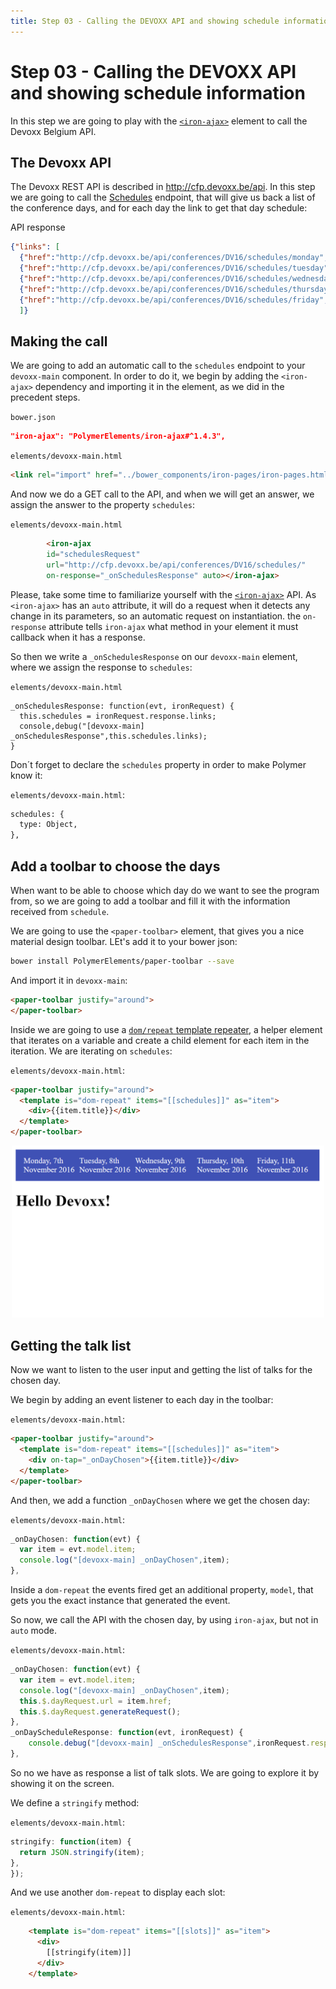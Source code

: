 ```yaml
---
title: Step 03 - Calling the DEVOXX API and showing schedule information
---
```


# Step 03 - Calling the DEVOXX API and showing schedule information

In this step we are going to play with the [`<iron-ajax>`](https://elements.polymer-project.org/elements/iron-ajax) element
to call the Devoxx Belgium API.

## The Devoxx API

The Devoxx REST API is described in http://cfp.devoxx.be/api. In this step we are going to call the [Schedules](http://cfp.devoxx.be/api/conferences/DV16/schedules/) endpoint, that will give us back a list of the conference days, and for each day the link to get that day schedule:

API response
```json
{"links": [
  {"href":"http://cfp.devoxx.be/api/conferences/DV16/schedules/monday","rel":"http://cfp.devoxx.be/api/profile/schedule","title":"Monday, 7th November 2016"},
  {"href":"http://cfp.devoxx.be/api/conferences/DV16/schedules/tuesday","rel":"http://cfp.devoxx.be/api/profile/schedule","title":"Tuesday, 8th November 2016"},
  {"href":"http://cfp.devoxx.be/api/conferences/DV16/schedules/wednesday","rel":"http://cfp.devoxx.be/api/profile/schedule","title":"Wednesday, 9th November 2016"},
  {"href":"http://cfp.devoxx.be/api/conferences/DV16/schedules/thursday","rel":"http://cfp.devoxx.be/api/profile/schedule","title":"Thursday, 10th November 2016"},
  {"href":"http://cfp.devoxx.be/api/conferences/DV16/schedules/friday","rel":"http://cfp.devoxx.be/api/profile/schedule","title":"Friday, 11th November 2016"}
  ]}
```

## Making the call

We are going to add an automatic call to the `schedules` endpoint to your `devoxx-main` component. In order to do it, we begin by adding the `<iron-ajax>` dependency and importing it in the element, as we did in the precedent steps.


`bower.json`
```json
"iron-ajax": "PolymerElements/iron-ajax#^1.4.3",
```

`elements/devoxx-main.html`
```HTML
<link rel="import" href="../bower_components/iron-pages/iron-pages.html">
```

And now we do a GET call to the API, and when we will get an answer, we assign the answer to the property `schedules`:

`elements/devoxx-main.html`
```HTML
		<iron-ajax
        id="schedulesRequest"
        url="http://cfp.devoxx.be/api/conferences/DV16/schedules/"
        on-response="_onSchedulesResponse" auto></iron-ajax>
```

Please, take some time to familiarize yourself with the [`<iron-ajax>`](https://elements.polymer-project.org/elements/iron-ajax) API.
As `<iron-ajax>` has an `auto` attribute, it will do a request when it detects any change in its parameters, so an automatic request on instantiation. the `on-response` attribute tells `iron-ajax` what method in your element it must callback when it has a response.

So then we write a `_onSchedulesResponse` on our `devoxx-main` element, where we assign the response to `schedules`:

`elements/devoxx-main.html`
```JS
_onSchedulesResponse: function(evt, ironRequest) {
  this.schedules = ironRequest.response.links;
  console,debug("[devoxx-main] _onSchedulesResponse",this.schedules.links);
}
```

Don´t forget to declare the `schedules` property in order to make Polymer know it:

`elements/devoxx-main.html`:
```HTML
schedules: {
  type: Object,
},
```

## Add a toolbar to choose the days

When want to be able to choose which day do we want to see the program from, so we are going to add a toolbar and fill it with the information received from `schedule`.

We are going to use the `<paper-toolbar>` element, that gives you a nice material design toolbar. LEt's add it to your bower json:

```bash
bower install PolymerElements/paper-toolbar --save
```

And import it in `devoxx-main`:

```HTML
<paper-toolbar justify="around">
</paper-toolbar>
```

Inside we are going to use a [`dom/repeat` template repeater](https://www.polymer-project.org/1.0/docs/devguide/templates#dom-repeat), a helper element that iterates on a variable and create a child element for each item in the iteration. We are iterating on `schedules`:


`elements/devoxx-main.html`:
```html
<paper-toolbar justify="around">
  <template is="dom-repeat" items="[[schedules]]" as="item">
    <div>{{item.title}}</div>
  </template>
</paper-toolbar>
```


<div style="display:flex; justify-content:space-around; max-width:100%;"><div style="max-width:500px;"><img src="../img/with-toolbar-01.png" alt="Shop app" style="width:100%;" /></div></div>


## Getting the talk list

Now we want to listen to the user input and getting the list of talks for the chosen day.

We begin by adding an event listener to each day in the toolbar:

`elements/devoxx-main.html`:
```html
<paper-toolbar justify="around">
  <template is="dom-repeat" items="[[schedules]]" as="item">
    <div on-tap="_onDayChosen">{{item.title}}</div>
  </template>
</paper-toolbar>
```

And then, we add a function `_onDayChosen` where we get the chosen day:

`elements/devoxx-main.html`:
```js
_onDayChosen: function(evt) {
  var item = evt.model.item;
  console.log("[devoxx-main] _onDayChosen",item);
},
```

Inside a `dom-repeat` the events fired get an additional property, `model`, that gets you the exact instance that generated the event.

So now, we call the API with the chosen day, by using `iron-ajax`, but not in `auto` mode.

`elements/devoxx-main.html`:
```js
_onDayChosen: function(evt) {
  var item = evt.model.item;
  console.log("[devoxx-main] _onDayChosen",item);
  this.$.dayRequest.url = item.href;
  this.$.dayRequest.generateRequest();
},
_onDayScheduleResponse: function(evt, ironRequest) {
    console.debug("[devoxx-main] _onSchedulesResponse",ironRequest.response);
},
```

So no we have as response a list of talk slots. We are going to explore it by showing it on the screen.

We define a `stringify` method:

`elements/devoxx-main.html`:
```js
stringify: function(item) {
  return JSON.stringify(item);
},
});
```

And we use another `dom-repeat` to display each slot:


`elements/devoxx-main.html`:
```html
    <template is="dom-repeat" items="[[slots]]" as="item">
      <div>
        [[stringify(item)]]
      </div>
    </template>
```
